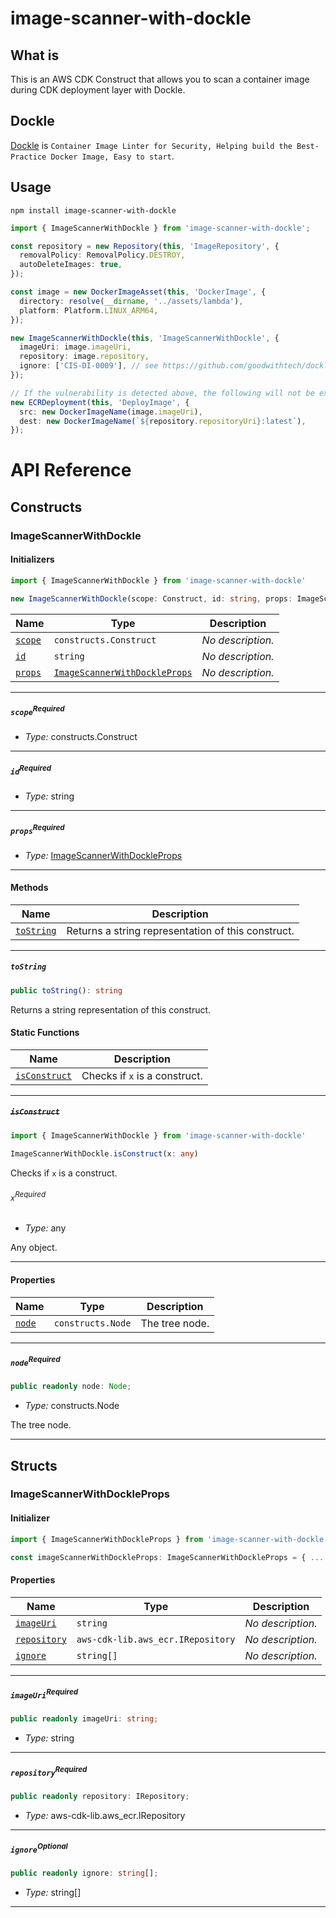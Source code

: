 # image-scanner-with-dockle

## What is

This is an AWS CDK Construct that allows you to scan a container image during CDK deployment layer with Dockle.

## Dockle

[Dockle](https://github.com/goodwithtech/dockle) is `Container Image Linter for Security, Helping build the Best-Practice Docker Image, Easy to start`.

## Usage

```
npm install image-scanner-with-dockle
```

```ts
import { ImageScannerWithDockle } from 'image-scanner-with-dockle';

const repository = new Repository(this, 'ImageRepository', {
  removalPolicy: RemovalPolicy.DESTROY,
  autoDeleteImages: true,
});

const image = new DockerImageAsset(this, 'DockerImage', {
  directory: resolve(__dirname, '../assets/lambda'),
  platform: Platform.LINUX_ARM64,
});

new ImageScannerWithDockle(this, 'ImageScannerWithDockle', {
  imageUri: image.imageUri,
  repository: image.repository,
  ignore: ['CIS-DI-0009'], // see https://github.com/goodwithtech/dockle#checkpoint-summary
});

// If the vulnerability is detected above, the following will not be executed
new ECRDeployment(this, 'DeployImage', {
  src: new DockerImageName(image.imageUri),
  dest: new DockerImageName(`${repository.repositoryUri}:latest`),
});
```

# API Reference <a name="API Reference" id="api-reference"></a>

## Constructs <a name="Constructs" id="Constructs"></a>

### ImageScannerWithDockle <a name="ImageScannerWithDockle" id="image-scanner-with-dockle.ImageScannerWithDockle"></a>

#### Initializers <a name="Initializers" id="image-scanner-with-dockle.ImageScannerWithDockle.Initializer"></a>

```typescript
import { ImageScannerWithDockle } from 'image-scanner-with-dockle'

new ImageScannerWithDockle(scope: Construct, id: string, props: ImageScannerWithDockleProps)
```

| **Name** | **Type** | **Description** |
| --- | --- | --- |
| <code><a href="#image-scanner-with-dockle.ImageScannerWithDockle.Initializer.parameter.scope">scope</a></code> | <code>constructs.Construct</code> | *No description.* |
| <code><a href="#image-scanner-with-dockle.ImageScannerWithDockle.Initializer.parameter.id">id</a></code> | <code>string</code> | *No description.* |
| <code><a href="#image-scanner-with-dockle.ImageScannerWithDockle.Initializer.parameter.props">props</a></code> | <code><a href="#image-scanner-with-dockle.ImageScannerWithDockleProps">ImageScannerWithDockleProps</a></code> | *No description.* |

---

##### `scope`<sup>Required</sup> <a name="scope" id="image-scanner-with-dockle.ImageScannerWithDockle.Initializer.parameter.scope"></a>

- *Type:* constructs.Construct

---

##### `id`<sup>Required</sup> <a name="id" id="image-scanner-with-dockle.ImageScannerWithDockle.Initializer.parameter.id"></a>

- *Type:* string

---

##### `props`<sup>Required</sup> <a name="props" id="image-scanner-with-dockle.ImageScannerWithDockle.Initializer.parameter.props"></a>

- *Type:* <a href="#image-scanner-with-dockle.ImageScannerWithDockleProps">ImageScannerWithDockleProps</a>

---

#### Methods <a name="Methods" id="Methods"></a>

| **Name** | **Description** |
| --- | --- |
| <code><a href="#image-scanner-with-dockle.ImageScannerWithDockle.toString">toString</a></code> | Returns a string representation of this construct. |

---

##### `toString` <a name="toString" id="image-scanner-with-dockle.ImageScannerWithDockle.toString"></a>

```typescript
public toString(): string
```

Returns a string representation of this construct.

#### Static Functions <a name="Static Functions" id="Static Functions"></a>

| **Name** | **Description** |
| --- | --- |
| <code><a href="#image-scanner-with-dockle.ImageScannerWithDockle.isConstruct">isConstruct</a></code> | Checks if `x` is a construct. |

---

##### ~~`isConstruct`~~ <a name="isConstruct" id="image-scanner-with-dockle.ImageScannerWithDockle.isConstruct"></a>

```typescript
import { ImageScannerWithDockle } from 'image-scanner-with-dockle'

ImageScannerWithDockle.isConstruct(x: any)
```

Checks if `x` is a construct.

###### `x`<sup>Required</sup> <a name="x" id="image-scanner-with-dockle.ImageScannerWithDockle.isConstruct.parameter.x"></a>

- *Type:* any

Any object.

---

#### Properties <a name="Properties" id="Properties"></a>

| **Name** | **Type** | **Description** |
| --- | --- | --- |
| <code><a href="#image-scanner-with-dockle.ImageScannerWithDockle.property.node">node</a></code> | <code>constructs.Node</code> | The tree node. |

---

##### `node`<sup>Required</sup> <a name="node" id="image-scanner-with-dockle.ImageScannerWithDockle.property.node"></a>

```typescript
public readonly node: Node;
```

- *Type:* constructs.Node

The tree node.

---


## Structs <a name="Structs" id="Structs"></a>

### ImageScannerWithDockleProps <a name="ImageScannerWithDockleProps" id="image-scanner-with-dockle.ImageScannerWithDockleProps"></a>

#### Initializer <a name="Initializer" id="image-scanner-with-dockle.ImageScannerWithDockleProps.Initializer"></a>

```typescript
import { ImageScannerWithDockleProps } from 'image-scanner-with-dockle'

const imageScannerWithDockleProps: ImageScannerWithDockleProps = { ... }
```

#### Properties <a name="Properties" id="Properties"></a>

| **Name** | **Type** | **Description** |
| --- | --- | --- |
| <code><a href="#image-scanner-with-dockle.ImageScannerWithDockleProps.property.imageUri">imageUri</a></code> | <code>string</code> | *No description.* |
| <code><a href="#image-scanner-with-dockle.ImageScannerWithDockleProps.property.repository">repository</a></code> | <code>aws-cdk-lib.aws_ecr.IRepository</code> | *No description.* |
| <code><a href="#image-scanner-with-dockle.ImageScannerWithDockleProps.property.ignore">ignore</a></code> | <code>string[]</code> | *No description.* |

---

##### `imageUri`<sup>Required</sup> <a name="imageUri" id="image-scanner-with-dockle.ImageScannerWithDockleProps.property.imageUri"></a>

```typescript
public readonly imageUri: string;
```

- *Type:* string

---

##### `repository`<sup>Required</sup> <a name="repository" id="image-scanner-with-dockle.ImageScannerWithDockleProps.property.repository"></a>

```typescript
public readonly repository: IRepository;
```

- *Type:* aws-cdk-lib.aws_ecr.IRepository

---

##### `ignore`<sup>Optional</sup> <a name="ignore" id="image-scanner-with-dockle.ImageScannerWithDockleProps.property.ignore"></a>

```typescript
public readonly ignore: string[];
```

- *Type:* string[]

---



